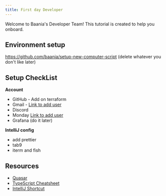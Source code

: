 ```yaml
---
title: First day Developer
---
```


Welcome to Baania's Developer Team! This tutorial is created to help you onboard.


## Environment setup
https://github.com/baania/setup-new-computer-script (delete whatever you don't like later)


## Setup CheckList

**Account**
- GitHub - Add on terraform
- Gmail - [Link to add user](https://admin.google.com/ac/users?hl=en)
- Discord
- Monday [Link to add user](https://baania-squad.monday.com/teams/all)
- Grafana (do it later)

**IntelliJ config**
- add prettier
- tab9
- iterm and fish

## Resources
- [Quasar](https://quasar.dev)
- [TypeScript Cheatsheet](https://www.typescriptlang.org/cheatsheets)
- [IntelliJ Shortcut](https://www.jetbrains.com/help/idea/mastering-keyboard-shortcuts.html)
